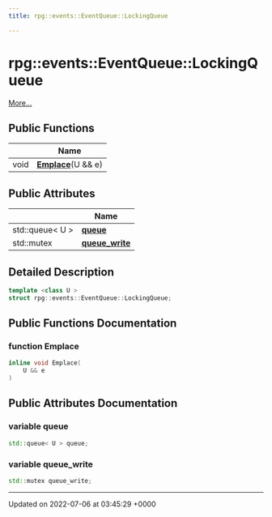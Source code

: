 ```yaml
---
title: rpg::events::EventQueue::LockingQueue

---
```


# rpg::events::EventQueue::LockingQueue



 [More...](#detailed-description)

## Public Functions

|                | Name           |
| -------------- | -------------- |
| void | **[Emplace](/engine/Classes/structrpg_1_1events_1_1_event_queue_1_1_locking_queue/#function-emplace)**(U && e) |

## Public Attributes

|                | Name           |
| -------------- | -------------- |
| std::queue< U > | **[queue](/engine/Classes/structrpg_1_1events_1_1_event_queue_1_1_locking_queue/#variable-queue)**  |
| std::mutex | **[queue_write](/engine/Classes/structrpg_1_1events_1_1_event_queue_1_1_locking_queue/#variable-queue-write)**  |

## Detailed Description

```cpp
template <class U >
struct rpg::events::EventQueue::LockingQueue;
```

## Public Functions Documentation

### function Emplace

```cpp
inline void Emplace(
    U && e
)
```


## Public Attributes Documentation

### variable queue

```cpp
std::queue< U > queue;
```


### variable queue_write

```cpp
std::mutex queue_write;
```


-------------------------------

Updated on 2022-07-06 at 03:45:29 +0000